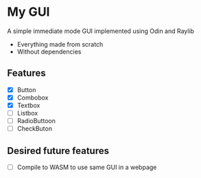 # My GUI

A simple immediate mode GUI implemented using Odin and Raylib

- Everything made from scratch
- Without dependencies

## Features
- [x] Button
- [x] Combobox
- [x] Textbox
- [ ] Listbox
- [ ] RadioButtoon
- [ ] CheckButon

## Desired future features
- [ ] Compile to WASM to use same GUI in a webpage
